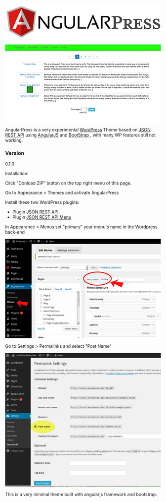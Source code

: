 ![alt tag](https://github.com/altrovideo/angularpress/blob/master/assets/angularpress-logo.jpg)

![alt tag](https://github.com/altrovideo/angularpress/blob/master/assets/angularpress-preview.jpg)



AngularPress is a very experimental [WordPress] Theme based on [JSON REST API] using [AngularJS] and [BootStrap] , with many WP features still not working.

### Version
0.1.0

Installation:

Click "Donload ZIP" button on the top right menu of this page.

Go to Appearance > Themes and activate AngularPress

Install these two WordPress plugins:

  - Plugin [JSON REST API] 
  - Plugin [JSON REST API Menu]
  


In Appearance > Menus set "primary" your menu's name in the Wordpress back-end

![alt tag](https://github.com/altrovideo/angularpress/blob/master/assets/menu-wp.jpg)



Go to Settings > Permalinks and select "Post Name"

![alt tag](https://github.com/altrovideo/angularpress/blob/master/assets/permalink.png)



This is a very minimal theme built with angularjs framework and bootstrap.



[JSON REST API]:https://wordpress.org/plugins/json-rest-api/
[JSON REST API Menu]:https://wordpress.org/plugins/wp-api-menus/
[AngularJS]:http://angularjs.org
[WordPress]:http://www.wordpress.org
[BootStrap]:http://getbootstrap.com/

